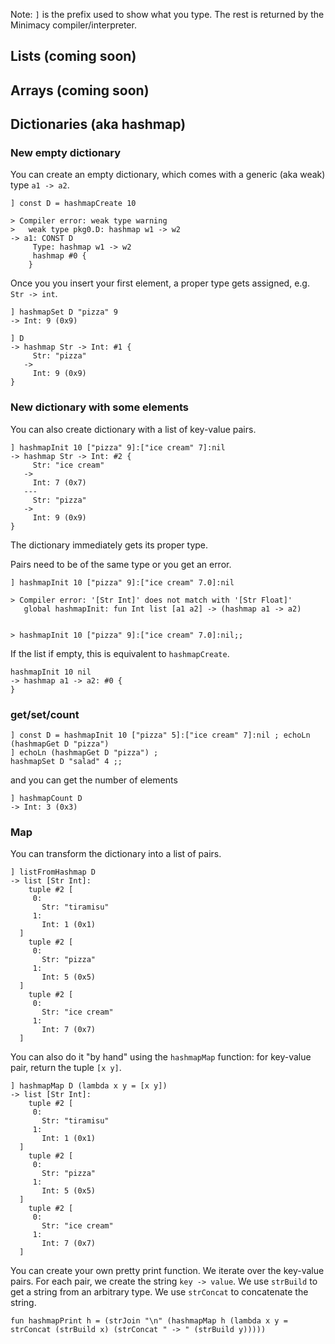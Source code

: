 
Note: `]` is the prefix used to show what you type. The rest is returned by the Minimacy compiler/interpreter.


## Lists (coming soon)

## Arrays (coming soon)

## Dictionaries (aka hashmap)

### New empty dictionary
You can create an empty dictionary, which comes with a generic (aka weak) type `a1 -> a2`.

```
] const D = hashmapCreate 10

> Compiler error: weak type warning
>   weak type pkg0.D: hashmap w1 -> w2
-> a1: CONST D
     Type: hashmap w1 -> w2
     hashmap #0 {
    }
```

Once you you insert your first element, a proper type gets assigned, e.g. `Str -> int`.
```
] hashmapSet D "pizza" 9
-> Int: 9 (0x9)

] D
-> hashmap Str -> Int: #1 {
     Str: "pizza"
   ->
     Int: 9 (0x9)
}
```

### New dictionary with some elements
You can also create dictionary with a list of key-value pairs.

```
] hashmapInit 10 ["pizza" 9]:["ice cream" 7]:nil
-> hashmap Str -> Int: #2 {
     Str: "ice cream"
   ->
     Int: 7 (0x7)
   ---
     Str: "pizza"
   ->
     Int: 9 (0x9)
}
```
The dictionary immediately gets its proper type.


Pairs need to be of the same type or you get an error.
```
] hashmapInit 10 ["pizza" 9]:["ice cream" 7.0]:nil

> Compiler error: '[Str Int]' does not match with '[Str Float]'
   global hashmapInit: fun Int list [a1 a2] -> (hashmap a1 -> a2)


> hashmapInit 10 ["pizza" 9]:["ice cream" 7.0]:nil;;
```

If the list if empty, this is equivalent to `hashmapCreate`.

```
hashmapInit 10 nil
-> hashmap a1 -> a2: #0 {
}
```

### get/set/count

```
] const D = hashmapInit 10 ["pizza" 5]:["ice cream" 7]:nil ; echoLn (hashmapGet D "pizza")
] echoLn (hashmapGet D "pizza") ;
hashmapSet D "salad" 4 ;;
```

and you can get the number of elements

```
] hashmapCount D
-> Int: 3 (0x3)
```

### Map
You can transform the dictionary into a list of pairs.

```
] listFromHashmap D
-> list [Str Int]:
    tuple #2 [
     0:
       Str: "tiramisu"
     1:
       Int: 1 (0x1)
  ]
    tuple #2 [
     0:
       Str: "pizza"
     1:
       Int: 5 (0x5)
  ]
    tuple #2 [
     0:
       Str: "ice cream"
     1:
       Int: 7 (0x7)
  ]
````

You can also do it "by hand" using the `hashmapMap` function: for key-value pair, return the tuple `[x y]`.
```
] hashmapMap D (lambda x y = [x y])
-> list [Str Int]:
    tuple #2 [
     0:
       Str: "tiramisu"
     1:
       Int: 1 (0x1)
  ]
    tuple #2 [
     0:
       Str: "pizza"
     1:
       Int: 5 (0x5)
  ]
    tuple #2 [
     0:
       Str: "ice cream"
     1:
       Int: 7 (0x7)
  ]
```

You can create your own pretty print function.
We iterate over the key-value pairs. For each pair, we create the string `key -> value`. We use `strBuild` to get a string from an arbitrary type. We use `strConcat` to concatenate the string.

```
fun hashmapPrint h = (strJoin "\n" (hashmapMap h (lambda x y = strConcat (strBuild x) (strConcat " -> " (strBuild y)))))
```
    
